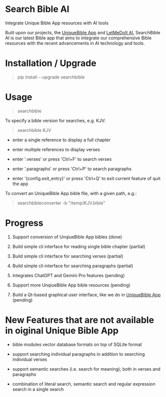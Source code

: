 # Search Bible AI

Integrate Unique Bible App resources with AI tools

Built upon our projects, the [UniqueBible App](https://github.com/eliranwong/UniqueBible) and [LetMeDoIt AI](https://github.com/eliranwong/letmedoit), SearchBible AI is our latest Bible app that aims to integrate our comprehensive Bible resources with the recent advancements in AI technology and tools.

# Installation / Upgrade

> pip install --upgrade searchbible

# Usage

> searchbible

To specify a bible version for searches, e.g. KJV:

> searchbible KJV

* enter a single reference to display a full chapter

* enter multiple references to display verses

* enter '.verses' or press 'Ctrl+F' to search verses

* enter '.paragraphs' or press 'Ctrl+P' to search paragraphs

* enter '{config.exit_entry}' or press 'Ctrl+Q' to exit current feature of quit the app

To convert an UniqueBible App bible file, with a given path, e.g.:

> searchbibleconverter -b "/temp/KJV.bible"

# Progress

1. Support conversion of UnqiueBible App bibles (done)

2. Build simple cli interface for reading single bible chapter (partial)

3. Build simple cli interface for searching verses (partial)

4. Build simple cli interface for searching paragraphs (partial)

5. Integrates ChatGPT and Gemini Pro features (pending)

6. Support more UnqiueBible App bible resources (pending)

7. Build a Qt-based graphical user interface, like we do in [UniqueBible App](https://github.com/eliranwong/UniqueBible) (pending)

# New Features that are not available in oiginal Unique Bible App

* bible modules vector database formats on top of SQLite format

* support searching individual paragraphs in addition to searching individual verses

* support semantic searches (i.e. search for meaning); both in verses and paragraphs

* combination of literal search, semantic search and regular expression search in a single search
